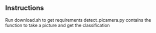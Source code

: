 ## Instructions

Run download.sh to get requirements
detect_picamera.py contains the function to take a picture and get the classification